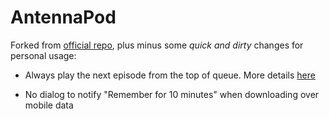 # AntennaPod

Forked from [official repo](https://github.com/AntennaPod/AntennaPod), plus minus some *quick and dirty* changes for personal usage:

- Always play the next episode from the top of queue. More details [here](https://github.com/AntennaPod/AntennaPod/issues/4211)

- No dialog to notify "Remember for 10 minutes" when downloading over mobile data
